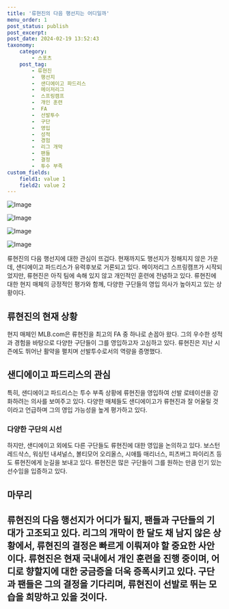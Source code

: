 ```yaml
---
title: '류현진의 다음 행선지는 어디일까'
menu_order: 1
post_status: publish
post_excerpt: 
post_date: 2024-02-19 13:52:43
taxonomy:
    category:
        - 스포츠
    post_tag:
        - 류현진
        -  행선지
        -  샌디에이고 파드리스
        -  메이저리그
        -  스프링캠프
        -  개인 훈련
        -  FA
        -  선발투수
        -  구단
        -  영입
        -  성적
        -  경험
        -  리그 개막
        -  팬들
        -  결정
        -  투수 부족
custom_fields:
    field1: value 1
    field2: value 2
---
```


![Image](https://imgnews.pstatic.net/image/445/2024/02/14/0000173222_001_20240214073105274.jpeg?type=w647)

![Image](https://imgnews.pstatic.net/image/445/2024/02/14/0000173222_002_20240214073105314.jpeg?type=w647)

![Image](https://imgnews.pstatic.net/image/445/2024/02/14/0000173222_003_20240214073105345.jpg?type=w647)

![Image](https://imgnews.pstatic.net/image/445/2024/02/14/0000173222_004_20240214073105377.jpeg?type=w647)

류현진의 다음 행선지에 대한 관심이 뜨겁다. 현재까지도 행선지가 정해지지 않은 가운데, 샌디에이고 파드리스가 유력후보로 거론되고 있다. 메이저리그 스프링캠프가 시작되었지만, 류현진은 아직 팀에 속해 있지 않고 개인적인 훈련에 전념하고 있다. 류현진에 대한 현지 매체의 긍정적인 평가와 함께, 다양한 구단들의 영입 의사가 높아지고 있는 상황이다.
## 류현진의 현재 상황
현지 매체인 MLB.com은 류현진을 최고의 FA 중 하나로 손꼽아 왔다. 그의 우수한 성적과 경험을 바탕으로 다양한 구단들이 그를 영입하고자 고심하고 있다. 류현진은 지난 시즌에도 뛰어난 활약을 펼치며 선발투수로서의 역량을 증명했다.
## 샌디에이고 파드리스의 관심
특히, 샌디에이고 파드리스는 투수 부족 상황에 류현진을 영입하여 선발 로테이션을 강화하려는 의사를 보여주고 있다. 다양한 매체들도 샌디에이고가 류현진과 잘 어울릴 것이라고 언급하며 그의 영입 가능성을 높게 평가하고 있다.
### 다양한 구단의 시선
하지만, 샌디에이고 외에도 다른 구단들도 류현진에 대한 영입을 논의하고 있다. 보스턴 레드삭스, 워싱턴 내셔널스, 볼티모어 오리올스, 시애틀 매리너스, 피츠버그 파이리츠 등도 류현진에게 눈길을 보내고 있다. 류현진은 많은 구단들이 그를 원하는 만큼 인기 있는 선수임을 입증하고 있다.
## 마무리
류현진의 다음 행선지가 어디가 될지, 팬들과 구단들의 기대가 고조되고 있다. 리그의 개막이 한 달도 채 남지 않은 상황에서, 류현진의 결정은 빠르게 이뤄져야 할 중요한 사안이다. 류현진은 현재 국내에서 개인 훈련을 진행 중이며, 어디로 향할지에 대한 궁금증을 더욱 증폭시키고 있다. 구단과 팬들은 그의 결정을 기다리며, 류현진이 선발로 뛰는 모습을 희망하고 있을 것이다.
---
